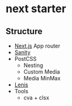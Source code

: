 # next starter

## Structure

- [Next.js](https://nextjs.org/) App router
- [Sanity](https://www.sanity.io/)
- PostCSS
  - Nesting
  - Custom Media
  - Media MinMax
- [Lenis](https://github.com/darkroomengineering/lenis)
- Tools
  - cva + clsx
